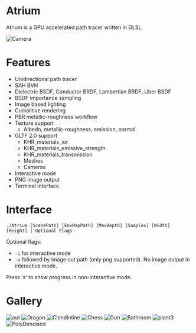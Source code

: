 # Atrium
Atrium is a GPU accelerated path tracer written in GLSL.

![Camera](https://github.com/mooddood235/Atrium/assets/62807754/17e96540-e867-493f-92f1-31be59419331)

# Features
- Unidirectional path tracer
- SAH BVH
- Dielectric BSDF, Conductor BRDF, Lambertian BRDF, Uber BSDF
- BSDF importance sampling
- Image based lighting
- Cumalitive rendering
- PBR metallic-roughness workflow
- Texture support
  - Albedo, metallic-roughness, emission, normal
- GLTF 2.0 support
  - KHR_materials_ior
  - KHR_materials_emissive_strength
  - KHR_materials_transmission
  - Meshes
  - Cameras
- Interactive mode
- PNG image output
- Terminal interface

# Interface 
`./Atrium [ScenePath] [EnvMapPath] [MaxDepth] [Samples] [Width] [Height] | Optional Flags`

Optional flags:

 -  `-i` for interactive mode
 -  `-o` followed by image out path (only png supported). No image output in interactive mode.
  
Press 's' to show progress in non-interactive mode.

# Gallery
![out](https://github.com/user-attachments/assets/49ccff42-0034-4dbc-b467-8fce3cce2239)
![Dragon](https://github.com/mooddood235/Atrium/assets/62807754/27bb77d2-aa7d-4556-aed3-3b83dfd99470)
![Clendintine](https://github.com/mooddood235/Atrium/assets/62807754/f69eba2e-00cb-4ed3-a765-fbb59e1f73c7)
![Chess](https://github.com/mooddood235/Atrium/assets/62807754/9220260e-4bda-4e71-9172-a84ff2507838)
![Gun](https://github.com/user-attachments/assets/fad7f212-f425-456f-84b7-a62bc687e527)
![Bathroom](https://github.com/mooddood235/Atrium/assets/62807754/6506b029-5107-4045-ad1b-a7421d825bbd)
![plant3](https://github.com/mooddood235/Atrium/assets/62807754/375ceb78-53f5-4a02-9ca7-0d98b2238f62)
![PolyDenoised](https://github.com/mooddood235/Atrium/assets/62807754/1576cc34-b7f7-4ca6-ad61-4a0bc96b5d27)



